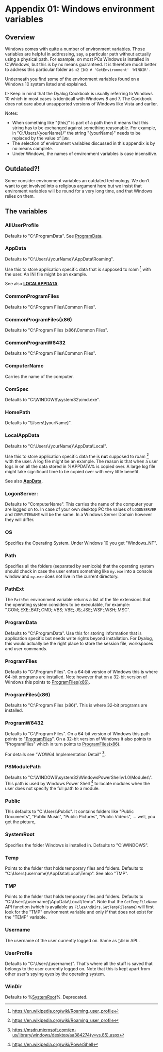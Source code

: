 # Appendix 01: Windows environment variables

## Overview

Windows comes with quite a number of environment variables. Those variables are helpful in addressing, say, a particular path without actually using a physical path. For example, on most PCs Windows is installed in C:\\Windows, but this is by no means guaranteed. It is therefore much better to address this particular folder as `⊣2 ⎕NQ # 'GetEnvironment' 'WINDIR'`. 

Underneath you find some of the environment variables found on a Windows 10 system listed and explained.

I> Keep in mind that the Dyalog Cookbook is usually referring to Windows 10 which in most cases is identicall with Windows 8 and 7. The Cookbook does not care about unsupported versions of Windows like Vista and earlier.

Notes:

* When something like "{this}" is part of a path then it means that this string has to be exchanged against something reasonable. For example, in "C:/Users/{yourName}/" the string "{yourName}" needs to be replaced by the value of `⎕AN`.
* The selection of environment variables discussed in this appendix is by no means complete.
* Under Windows, the names of environment variables is case insensitive.


## Outdated?!

Some consider environment variables an outdated technology. We don't want to get involved into a religious argument here but we insist that enviroment variables will be round for a very long time, and that Windows relies on them.

## The variables

### AllUserProfile
Defaults to "C:\\ProgramData". See [ProgramData](#).

### AppData
Defaults to "C:\\Users\\{yourName}\\AppData\\Roaming".

Use this to store application specific data that is supposed to roam [^roaming] with the user. An INI file might be an example.

See also **[LOCALAPPDATA](#)**.

### CommonProgramFiles
Defaults to "C:\\Program Files\\Common Files".

### CommonProgramFiles(x86)
Defaults to "C:\\Program Files (x86)\\Common Files".

### CommonProgramW6432
Defaults to "C:\\Program Files\\Common Files".

### ComputerName
Carries the name of the computer.

### ComSpec
Defaults to "C:\\WINDOWS\\system32\\cmd.exe".

### HomePath
Defaults to "\\Users\\{yourName}".

### LocalAppData
Defaults to "C:\\Users\\{yourName}\\AppData\\Local".

Use this to store application specific data the is **not** supposed to roam [^roaming] with the user. A log file might be an example. The reason is that when a user logs in on all the data stored in %APPDATA% is copied over. A large log file might take significant time to be copied over with very little benefit.

See also **[AppData](#)**.

### LogonServer:
Defaults to "ComputerName". This carries the name of the computer your are logged on to. In case of your own desktop PC the values of `LOGONSERVER` and `COMPUTERNAME` will be the same. In a Windows Server Domain however they will differ.

### OS
Specifies the Operating System. Under Windows 10 you get "Windows_NT".

### Path
Specifies all the folders (separated by semicola) that the operating system should check in case the user enters something like `my.exe` into a console window and `my.exe` does not live in the current directory.

### PathExt
The `PathExt` environment variable returns a list of the file extensions that the operating system considers to be executable, for example: ".COM;.EXE;.BAT;.CMD;.VBS;.VBE;.JS;.JSE;.WSF;.WSH;.MSC".

### ProgramData
Defaults to "C:\\ProgramData". Use this for storing information that is application specific but needs write rights beyond installation. For Dyalog, this would actually be the right place to store the session file, workspaces and user commands.

### ProgramFiles
Defaults to "C:\\Program Files". On a 64-bit version of Windows this is where 64-bit programs are installed. Note however that on a 32-bit version of Windows this points to [ProgramFiles(x86)](#).

### ProgramFiles(x86)
Defaults to "C:\\Program Files (x86)". This is where 32-bit programs are installed.

### ProgramW6432
Defaults to "C:\\Program Files". On a 64-bit version of Windows this path points to "[ProgramFiles](#)". On a 32-bit version of Windows it also points to "ProgramFiles" which in turn points to [ProgramFiles(x86)](#).

For details see "WOW64 Implementation Detail" [^wow].

### PSModulePath
Defaults to "C:\\WINDOWS\\system32\\WindowsPowerShell\\v1.0\\Modules\\". This path is used by Windows Power Shell [^powershell] to locate modules when the user does not specify the full path to a module.

### Public
This defaults to "C:\\Users\\Public". It contains folders like "Public Documents", "Public Music", "Public Pictures", "Public Videos", ... well, you get the picture,

### SystemRoot
Specifies the folder Windows is installed in. Defaults to "C:\\WINDOWS".

### Temp
Points to the folder that holds temporary files and folders. Defaults to "C:\\Users\{username}\\AppData\\Local\\Temp". See also "TMP".

### TMP
Points to the folder that holds temporary files and folders. Defaults to "C:\\Users\\{username}\\AppData\\Local\\Temp". Note that the `GetTempFileName` API function (which is available as `FilesAndDirs.GetTempFilename`) will first look for the "TMP" environment variable and only if that does not exist for the "TEMP" variable.

### Username
The username of the user currently logged on. Same as `⎕AN` in APL.

### UserProfile
Defaults to "C:\\Users\\{username}". That's where all the stuff is saved that belongs to the user currently logged on. Note that this is kept apart from other user's spying eyes by the operating system.

### WinDir
Defaults to %[SystemRoot](#)%. Deprecated.


[^roaming]: <https://en.wikipedia.org/wiki/Roaming_user_profile>

[^powershell]: <https://en.wikipedia.org/wiki/PowerShell>

[^wow]: <https://msdn.microsoft.com/en-us/library/windows/desktop/aa384274(v=vs.85).aspx>
